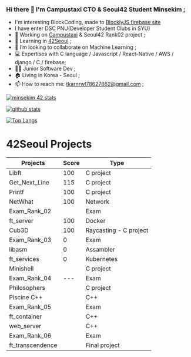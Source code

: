 <!--
**Mins97/Mins97** is a ✨ _special_ ✨ repository because its `README.md` (this file) appears on your GitHub profile.
Here are some ideas to get you started:
-->

### Hi there 👋 I'm Campustaxi CTO & Seoul42 Student Minsekim ;
- I'm interesting BlockCoding, made to [BlocklyJS firebase site](https://blocklyjs.web.app/)
- I have enter DSC PNU(Developer Student Clubs in SYU)
- 🔭 Working on [Campustaxi](https://campustaxi.modoo.at/) & Seoul42 Rank02 project ;
- 🌱 Learning in [42Seoul](https://42seoul.kr/) ;
- 👯 I’m looking to collaborate on Machine Learning ;
- 💻 Expertises with C language / Javascript / React-Native / AWS / django / C / firebase;
- 👨‍💻 Junior Software Dev ;
- 🏠 Living in Korea - Seoul ;
- 📫 How to reach me: tkarnrwl78627862@gmail.com ;

[![minsekim 42 stats](https://badge42.herokuapp.com/api/stats/minsekim)](https://github.com/JaeSeoKim/badge42)

[![github stats](https://github-readme-stats.vercel.app/api?username=mins97&count_private=true&show_icons=true&theme=dark)](https://github.com/mins97/github-readme-stats)

[![Top Langs](https://github-readme-stats.vercel.app/api/top-langs/?username=mins97&layout=compact&exclude_repo=ft_server&langs_count=15&theme=highcontrast)](https://github.com/mins97/github-readme-stats)

# 42Seoul Projects

|   Projects	|  Score	| Type |
|---	|---	|--- |
| Libft | 100 | C project |
| Get_Next_Line	| 115 | C project |
| Printf	| 100 | C project |
| NetWhat | 100 | Network |
| Exam_Rank_02 |  | Exam |
| ft_server | 100 | Docker |
| Cub3D | 100 | Raycasting - C project |
| Exam_Rank_03 | 0 | Exam |
| libasm | 0 | Assambler |
| ft_services | 0 | Kubernetes |
| Minishell |  | C project |
| Exam_Rank_04 | --- | Exam |
| Philosophers |  | C project |
| Piscine C++ |  | C++ |
| Exam_Rank_05 |  | Exam |
| ft_container | | C++ |
| web_server | | C++ |
| Exam_Rank_06 |  | Exam |
| ft_transcendence | | Final project |
